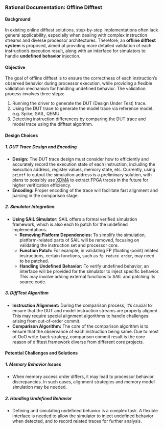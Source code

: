 ### Rational Documentation: Offline Difftest

#### Background
In existing online difftest solutions, step-by-step implementations often lack general applicability, especially when dealing with complex instruction streams and diverse processor architectures. Therefore, an **offline difftest system** is proposed, aimed at providing more detailed validation of each instruction’s execution result, along with an interface for simulators to handle **undefined behavior** injection.

#### Objective
The goal of offline difftest is to ensure the correctness of each instruction’s observed behavior during processor execution, while providing a flexible validation mechanism for handling undefined behavior. The validation process involves three steps:

1. Running the driver to generate the DUT (Design Under Test) trace.
2. Using the DUT trace to generate the model trace via reference model. e.g. Spike, SAIL, QEMU
3. Detecting instruction differences by comparing the DUT trace and model trace using the difftest algorithm.

#### Design Choices

##### 1. **DUT Trace Design and Encoding**
   - **Design:** The DUT trace design must consider how to efficiently and accurately record the execution state of each instruction, including the execution address, register values, memory state, etc. Currently, using `printf` to output the simulation address is a preliminary solution, with plans to possibly use [XDMA](https://docs.amd.com/r/en-US/pg347-cpm-dma-bridge/XDMA-Subsystem) to extract FPGA traces in the future for higher verification efficiency.
   - **Encoding:** Proper encoding of the trace will facilitate fast alignment and parsing in the comparison stage.

##### 2. **Simulator Integration**
   - **Using SAIL Simulator:** SAIL offers a formal verified simulation framework, which is also each to patch for the undefined implementations. 
     - **Removing Platform Dependencies:** To simplify the simulation, platform-related parts of SAIL will be removed, focusing on validating the instruction set and processor core.
     - **Function Patch:** For example, in validating FP (floating-point) related instructions, certain functions, such as `fp reduce order`, may need to be patched.
     - **Handling Undefined Behavior:** To verify undefined behavior, an interface will be provided for the simulator to inject specific behavior. This may involve adding external functions to SAIL and patching its source code.

##### 3. **DiffTest Algorithm**
   - **Instruction Alignment:** During the comparison process, it’s crucial to ensure that the DUT and model instruction streams are properly aligned. This may require special alignment algorithms to handle challenges arising from out-of-order commit.
   - **Comparison Algorithm:** The core of the comparison algorithm is to ensure that the observance of each instruction being same. Due to most of OoO write-back strategy, comparison commit result is the core reason of difftest framework diverse from different core projects.

#### Potential Challenges and Solutions

##### 1. **Memory Behavior Issues**
   - When memory access order differs, it may lead to processor behavior discrepancies. In such cases, alignment strategies and memory model simulation may be needed.

##### 2. **Handling Undefined Behavior**
   - Defining and simulating undefined behavior is a complex task. A flexible interface is needed to allow the simulator to inject undefined behavior when detected, and to record related traces for further analysis.
